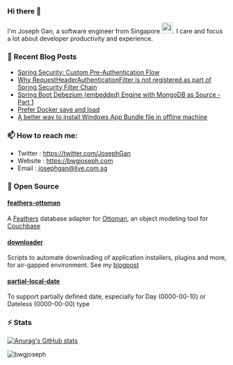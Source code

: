 ### Hi there 👋

I'm Joseph Gan, a software engineer from Singapore <img src="https://freesvg.org/img/singapore.png" alt="java" width="25" height="25"/>. I care and focus a lot about developer productivity and experience.

### 📰 Recent Blog Posts

- [Spring Security: Custom Pre-Authentication Flow](https://bwgjoseph.com/spring-security-custom-pre-authentication-flow)
- [Why RequestHeaderAuthenticationFilter is not registered as part of Spring Security Filter Chain](https://bwgjoseph.com/why-requestheaderauthenticationfilter-is-not-registered-as-part-of-spring-security-filter-chain)
- [Spring Boot Debezium (embedded) Engine with MongoDB as Source - Part 1](https://bwgjoseph.com/spring-boot-debezium-embedded-engine-with-mongodb-as-source-part-1)
- [Prefer Docker save and load](https://bwgjoseph.com/prefer-docker-save-and-load)
- [A better way to install Windows App Bundle file in offline machine](https://bwgjoseph.com/a-better-way-to-install-windows-app-bundle-file-in-offline-machine)

### 📫 How to reach me:

- Twitter   : <https://twitter.com/JosephGan>
- Website   : <https://bwgjoseph.com>
- Email     : <josephgan@live.com.sg>

### 👯 Open Source

#### [feathers-ottoman](https://github.com/bwgjoseph/feathers-ottoman)

A [Feathers](https://feathersjs.com) database adapter for [Ottoman](https://ottomanjs.com/), an object modeling tool for [Couchbase](https://www.couchbase.com/)

#### [downloader](https://github.com/bwgjoseph/downloader)

Scripts to automate downloading of application installers, plugins and more, for air-gapped environment. See my [blogpost](https://bwgjoseph.com/how-i-automate-downloading-of-application-installers-using-powershell)

#### [partial-local-date](https://github.com/bwgjoseph/partial-local-date)

To support partially defined date, especially for Day (0000-00-10) or Dateless (0000-00-00) type

### ⚡ Stats

[![Anurag's GitHub stats](https://github-readme-stats.vercel.app/api?username=bwgjoseph)](https://github.com/anuraghazra/github-readme-stats)

<p><img align="center" src="https://github-readme-stats.vercel.app/api/top-langs?username=bwgjoseph&show_icons=true&locale=en&layout=compact" alt="bwgjoseph" /></p>

<!--
**bwgjoseph/bwgjoseph** is a ✨ _special_ ✨ repository because its `README.md` (this file) appears on your GitHub profile.

Here are some ideas to get you started:

- 🔭 I’m currently working on ...
- 🌱 I’m currently learning ...
- 👯 I’m looking to collaborate on ...
- 🤔 I’m looking for help with ...
- 💬 Ask me about ...
- 📫 How to reach me: ...
- 😄 Pronouns: ...
- ⚡ Fun fact: ...
-->
